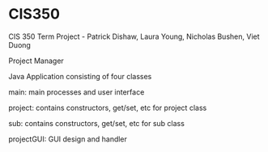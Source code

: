 # CIS350
CIS 350 Term Project - Patrick Dishaw, Laura Young, Nicholas Bushen, Viet Duong

Project Manager

Java Application consisting of four classes

main: main processes and user interface

project: contains constructors, get/set, etc for project class 

sub: contains constructors, get/set, etc for sub class

projectGUI: GUI design and handler
